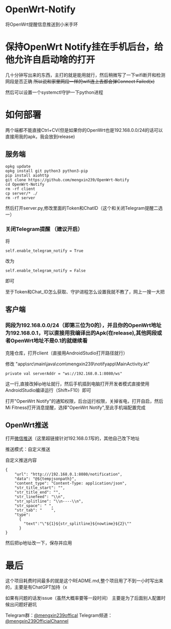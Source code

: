 # OpenWrt-Notify
将OpenWrt提醒信息推送到小米手环
# 保持OpenWrt Notify挂在手机后台，给他允许自启动啥的打开

几十分钟写出来的东西，主打的就是能用就行，然后稍微写了一下wifi断开和检测网段是否正确 ~~所以说和家里网段一样的wifi连上去都会弹Connect Failed(x)~~

然后可以设置一个systemctl守护一下python进程

# 如何部署

两个端都不能直接Ctrl+CV(但是如果你的OpenWrt也是192.168.0.0/24的话可以直接用我的apk，我会放到release)

## 服务端

```
opkg update
opkg install git python3 python3-pip
pip install aiohttp
git clone https://github.com/mengxin239/OpenWrt-Notify
cd OpenWrt-Notify
rm -rf client
cp server/* ./
rm -rf server
```

然后打开server.py,修改里面的Token和ChatID（这个和关闭Telegram提醒二选一）

### 关闭Telegram提醒 （建议开启）
将
```
self.enable_telegram_notify = True
```
改为
```
self.enable_telegram_notify = False
```
即可

至于Token和Chat_ID怎么获取、守护进程怎么设置我就不教了，网上一搜一大把

## 客户端

### 网段为192.168.0.0/24（即第三位为0的），并且你的OpenWrt地址为192.168.0.1，可以直接用我编译出的Apk(在release),其他网段或者OpenWrt地址不是0.1的就继续看

克隆仓库，打开client（直接用AndroidStudio打开路径就行）

修改 "app\src\main\java\com\mengxin239\notifyapp\MainActivity.kt"
```
private val serverAddr = "ws://192.168.0.1:8080/ws"
```
这一行,直接改掉ip地址就行，然后手机插到电脑打开开发者模式直接使用AndroidStudio编译运行（Shift+F10）即可

打开"OpenWrt Notify"的通知权限，后台运行权限，关掉省电，打开自启，然后Mi Fitness打开消息提醒，选择"OpenWrt Notify",至此手机端配置完成

## OpenWrt推送

打开[微信推送](http://192.168.0.1/cgi-bin/luci/admin/services/wechatpush)（这里超链接针对192.168.0.1写的，其他自己改下地址

推送模式：自定义推送

自定义推送内容
```
{	
	"url": "http:///192.168.0.1:8080/notification", 
	"data": "@${tempjsonpath}",
	"content_type": "Content-Type: application/json",
	"str_title_start": "",
	"str_title_end": "",
	"str_linefeed": "\\n",
	"str_splitline": "\\n----\\n",
	"str_space": " ",
	"str_tab": "    ",
	"type":
	  {
		"text":"\"${1}${str_splitline}${nowtime}${2}\""
	  }
}
```
然后把ip地址改一下，保存并应用

# 最后

这个项目耗费时间最多的就是这个README.md,整个项目用了不到一小时写出来的，主要是有ChatGPT加持（x

如果有问题的话发issue（虽然大概率要等一段时间） 主要是为了后面别人配置时候出问题好避坑


Telegram群：[@mengxin239offical](https://t.me/mengxin239offical)
Telegram频道：[@mengxin239OfficialChannel](https://t.me/mengxin239OfficialChannel)
